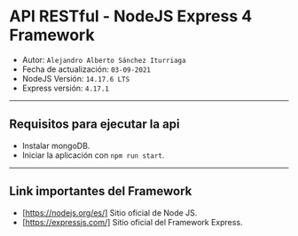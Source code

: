 # API RESTful - NodeJS Express 4 Framework

* Autor: `Alejandro Alberto Sánchez Iturriaga`
* Fecha de actualización: `03-09-2021`
* NodeJS Versión: `14.17.6 LTS`
* Express versión: `4.17.1`

---

## Requisitos para ejecutar la api

* Instalar mongoDB.
* Iniciar la aplicación con `npm run start`.

---

## Link importantes del Framework

* [https://nodejs.org/es/]  Sitio oficial de Node JS.
* [https://expressjs.com/]  Sitio oficial del Framework Express.
